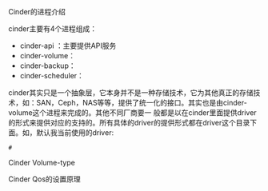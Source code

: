 Cinder的进程介绍

cinder主要有4个进程组成：

* cinder-api ：主要提供API服务
* cinder-volume：
* cinder-backup：
* cinder-scheduler：

cinder其实只是一个抽象层，它本身并不是一种存储技术，它为其他真正的存储技术，如：SAN，Ceph，NAS等等，提供了统一化的接口。其实也是由cinder-volume这个进程来完成的。其他不同厂商要一 般都是以在cinder里面提供driver的形式来提供对应的支持的。所有具体的driver的提供形式都在driver这个目录下面。如，默认我当前使用的driver:

```
#
```

Cinder  Volume-type



Cinder Qos的设置原理

